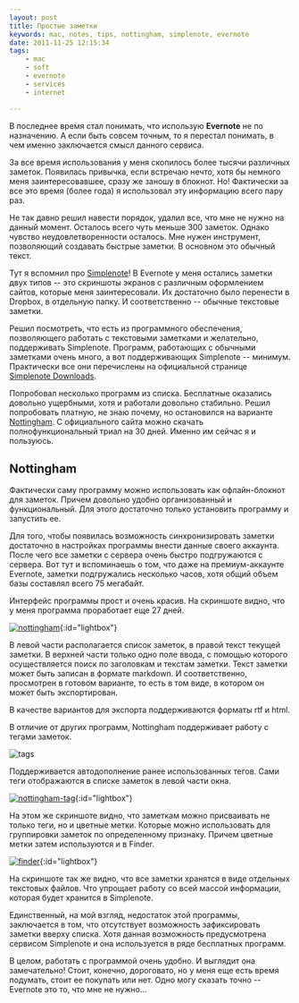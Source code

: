 ```yaml
---
layout: post
title: Простые заметки
keywords: mac, notes, tips, nottingham, simplenote, evernote
date: 2011-11-25 12:15:34
tags:
    - mac
    - soft
    - evernote
    - services
    - internet

---
```


В последнее время стал понимать, что использую **Evernote** не по назначению. А если быть
совсем точным, то я перестал понимать, в чем именно заключается смысл данного сервиса.

За все время использования у меня скопилось более тысячи различных заметок. Появилась
привычка, если встречаю нечто, хотя бы немного меня заинтересовавшее, сразу же заношу в
блокнот. Но! Фактически за все это время (более года) я использовал эту информацию всего
пару раз. 

Не так давно решил навести порядок, удалил все, что мне не нужно на данный момент.
Осталось всего чуть меньше 300 заметок. Однако чувство неудовлетворенности осталось. Мне
нужен инструмент, позволяющий создавать быстрые заметки. В основном это обычный текст. 

Тут я вспомнил про [Simplenote][]! В Evernote у меня остались заметки
двух типов -- это скриншоты экранов с различным оформлением сайтов, которые меня
заинтересовали. Их достаточно было перенести в Dropbox, в отдельную папку. И
соответственно -- обычные текстовые заметки.

[Simplenote]: http://simplenoteapp.com/
    "Simplenote"

Решил посмотреть, что есть из программного обеспечения, позволяющего работать с текстовыми
заметками и желательно, поддерживать Simplenote. Программ, работающих с обычными заметками
очень много, а вот поддерживающих Simplenote -- минимум. Практически все они перечислены
на официальной странице [Simplenote Downloads][].

[Simplenote Downloads]: http://simplenoteapp.com/downloads/
    "Simplenote Downloads"

Попробовал несколько программ из списка. Бесплатные оказались довольно ущербными, хотя и
работали довольно стабильно. Решил попробовать платную, не знаю почему, но остановился на
варианте [Nottingham][]. С официального сайта можно скачать
полнофункциональный триал на 30 дней. Именно им сейчас я и пользуюсь.

[Nottingham]: http://clickontyler.com/nottingham/
    "An elegant notepad for your Mac"

## Nottingham

Фактически саму программу можно использовать как офлайн-блокнот для заметок. Причем
довольно удобно организованный и функциональный. Для этого достаточно только установить
программу и запустить ее.

Для того, чтобы появилась возможность синхронизировать заметки достаточно в настройках
программы внести данные своего аккаунта. После чего все заметки с сервера очень быстро
подгружаются с сервера. Вот тут и вспоминаешь о том, что даже на премиум-аккаунте
Evernote, заметки подгружались несколько часов, хотя общий объем базы составлял всего 75
мегабайт.

Интерфейс программы прост и очень красив. На скриншоте видно, что у меня программа
проработает еще 27 дней. 

[![nottingham][]](http://static.juev.ru/2011/11/nottingham.png){:id="lightbox"}

[nottingham]: http://static.juev.ru/2011/11/nottingham-th.jpg

В левой части располагается список заметок, в правой текст текущей заметки. В верхней
части только одно поле ввода, с помощью которого осуществляется поиск по заголовкам и
текстам заметки. Текст заметки может быть записан в формате markdown. И соответственно,
просмотрен в готовом варианте, то есть в том виде, в котором он может быть экспортирован.

В качестве вариантов для экспорта поддерживаются форматы rtf и html.

В отличие от других программ, Nottingham поддерживает работу с тегами заметок. 

![tags](http://static.juev.ru/2011/11/tags.png)

Поддерживается автодополнение ранее использованных тегов. Сами теги отображаются в списке
заметок в левой части окна.

[![nottingham-tag][]](http://static.juev.ru/2011/11/nottingham-tag.png){:id="lightbox"}

[nottingham-tag]: http://static.juev.ru/2011/11/nottingham-tag-th.jpg

На этом же скриншоте видно, что заметкам можно присваивать не только теги, но и цветные
метки. Которые можно использовать для группировки заметок по определенному признаку.
Причем цветные метки затем используются и в Finder.

[![finder][]](http://static.juev.ru/2011/11/finder.png){:id="lightbox"}

[finder]: http://static.juev.ru/2011/11/finder-th.jpg

На скриншоте так же видно, что все заметки хранятся в виде отдельных текстовых файлов. Что
упрощает работу со всей массой информации, которая будет хранится в Simplenote.

Единственный, на мой взгляд, недостаток этой программы, заключается в том, что отсутствует
возможность зафиксировать заметки вверху списка. Хотя данная возможность предусмотрена
сервисом Simplenote и она используется в ряде бесплатных программ.

В целом, работать с программой очень удобно. И выглядит она замечательно! Стоит, конечно,
дороговато, но у меня еще есть время подумать, стоит ее покупать или нет. Одно могу
сказать точно -- Evernote это то, что мне не нужно...
